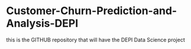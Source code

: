 # Customer-Churn-Prediction-and-Analysis-DEPI
this is the GITHUB repository that will have the DEPI Data Science project
